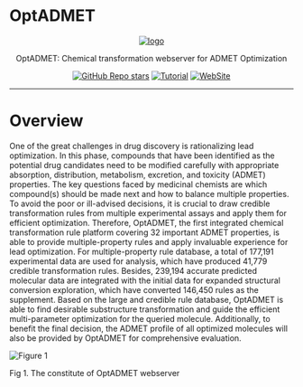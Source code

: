 # OptADMET

<div id="top" align="center">
  
  [![logo](https://cadd.nscc-tj.cn/deploy/optadmet/static/home/img/index.png)](https://cadd.nscc-tj.cn/deploy/optadmet/)

  OptADMET: Chemical transformation webserver for ADMET Optimization
  
  [![GitHub Repo stars](https://img.shields.io/github/stars/antwiser/OptADMET?style=social)](https://github.com/antwiser/OptADMET/stargazers)
  [![Tutorial](https://img.shields.io/badge/Tutorial-passing-green)](https://cadd.nscc-tj.cn/deploy/optadmet/tutorial/)
  [![WebSite](https://img.shields.io/badge/WebSite-blue)](https://cadd.nscc-tj.cn/deploy/optadmet/)

</div>

---

# Overview
  
One of the great challenges in drug discovery is rationalizing lead optimization. In this phase, compounds that have been identified as the potential drug candidates need to be modified carefully with appropriate absorption, distribution, metabolism, excretion, and toxicity (ADMET) properties. The key questions faced by medicinal chemists are which compound(s) should be made next and how to balance multiple properties. To avoid the poor or ill-advised decisions, it is crucial to draw credible transformation rules from multiple experimental assays and apply them for efficient optimization. Therefore, OptADMET, the first integrated chemical transformation rule platform covering 32 important ADMET properties, is able to provide multiple-property rules and apply invaluable experience for lead optimization. For multiple-property rule database, a total of 177,191 experimental data are used for analysis, which have produced 41,779 credible transformation rules. Besides, 239,194 accurate predicted molecular data are integrated with the initial data for expanded structural conversion exploration, which have converted 146,450 rules as the supplement. Based on the large and credible rule database, OptADMET is able to find desirable substructure transformation and guide the efficient multi-parameter optimization for the queried molecule. Additionally, to benefit the final decision, the ADMET profile of all optimized molecules will also be provided by OptADMET for comprehensive evaluation.

![Figure 1](https://cadd.nscc-tj.cn/deploy/optadmet/static/home/img/tutorial_overview.png)

Fig 1. The constitute of OptADMET webserver
